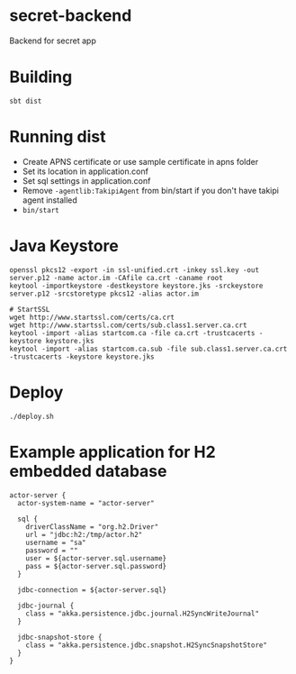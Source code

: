 secret-backend
==============

Backend for secret app

# Building

```sbt dist```

# Running dist

* Create APNS certificate or use sample certificate in apns folder
* Set its location in application.conf
* Set sql settings in application.conf
* Remove `-agentlib:TakipiAgent` from bin/start if you don't have takipi agent installed
* `bin/start`

# Java Keystore

```
openssl pkcs12 -export -in ssl-unified.crt -inkey ssl.key -out server.p12 -name actor.im -CAfile ca.crt -caname root
keytool -importkeystore -destkeystore keystore.jks -srckeystore server.p12 -srcstoretype pkcs12 -alias actor.im

# StartSSL
wget http://www.startssl.com/certs/ca.crt
wget http://www.startssl.com/certs/sub.class1.server.ca.crt
keytool -import -alias startcom.ca -file ca.crt -trustcacerts -keystore keystore.jks
keytool -import -alias startcom.ca.sub -file sub.class1.server.ca.crt -trustcacerts -keystore keystore.jks
```

# Deploy

```
./deploy.sh
```

# Example application for H2 embedded database

```
actor-server {
  actor-system-name = "actor-server"

  sql {
    driverClassName = "org.h2.Driver"
    url = "jdbc:h2:/tmp/actor.h2"
    username = "sa"
    password = ""
    user = ${actor-server.sql.username}
    pass = ${actor-server.sql.password}
  }

  jdbc-connection = ${actor-server.sql}

  jdbc-journal {
    class = "akka.persistence.jdbc.journal.H2SyncWriteJournal"
  }

  jdbc-snapshot-store {
    class = "akka.persistence.jdbc.snapshot.H2SyncSnapshotStore"
  }
}
```
